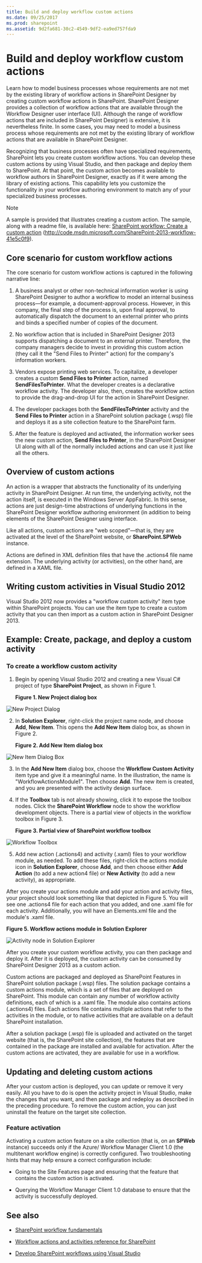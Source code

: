 ```yaml
---
title: Build and deploy workflow custom actions
ms.date: 09/25/2017
ms.prod: sharepoint
ms.assetid: 9d2fa681-30c2-4549-9df2-ea9ed757fda9
---
```



# Build and deploy workflow custom actions

Learn how to model business processes whose requirements are not met by the existing library of workflow actions in SharePoint Designer by creating custom workflow actions in SharePoint.
SharePoint Designer provides a collection of workflow actions that are available through the Workflow Designer user interface (UI). Although the range of workflow actions that are included in SharePoint Designer) is extensive, it is nevertheless finite. In some cases, you may need to model a business process whose requirements are not met by the existing library of workflow actions that are available in SharePoint Designer.
  
    
    

Recognizing that business processes often have specialized requirements, SharePoint lets you create custom workflow actions. You can develop these custom actions by using Visual Studio, and then package and deploy them to SharePoint. At that point, the custom action becomes available to workflow authors in SharePoint Designer, exactly as if it were among the library of existing actions. This capability lets you customize the functionality in your workflow authoring environment to match any of your specialized business processes.

> [!NOTE]
> A sample is provided that illustrates creating a custom action. The sample, along with a readme file, is available here:  [SharePoint workflow: Create a custom action](http://code.msdn.microsoft.com/SharePoint-2013-workflow-41e5c0f9) (http://code.msdn.microsoft.com/SharePoint-2013-workflow-41e5c0f9).
  
    
    


## Core scenario for custom workflow actions
<a name="bk_corescenario"> </a>

The core scenario for custom workflow actions is captured in the following narrative line:
  
    
    

1. A business analyst or other non-technical information worker is using SharePoint Designer to author a workflow to model an internal business process—for example, a document-approval process. However, in this company, the final step of the process is, upon final approval, to automatically dispatch the document to an external printer who prints and binds a specified number of copies of the document. 
    
  
2. No workflow action that is included in SharePoint Designer 2013 supports dispatching a document to an external printer. Therefore, the company managers decide to invest in providing this custom action (they call it the "Send Files to Printer" action) for the company's information workers.
    
  
3. Vendors expose printing web services. To capitalize, a developer creates a custom **Send Files to Printer** action, named **SendFilesToPrinter**. What the developer creates is a declarative workflow activity. The developer also, then, creates the workflow action to provide the drag-and-drop UI for the action in SharePoint Designer.
    
  
4. The developer packages both the **SendFilesToPrinter** activity and the **Send Files to Printer** action in a SharePoint solution package (.wsp) file and deploys it as a site collection feature to the SharePoint farm.
    
  
5. After the feature is deployed and activated, the information worker sees the new custom action, **Send Files to Printer**, in the SharePoint Designer UI along with all of the normally included actions and can use it just like all the others.
    
  

## Overview of custom actions
<a name="bk_overviewcustact"> </a>

An action is a wrapper that abstracts the functionality of its underlying activity in SharePoint Designer. At run time, the underlying activity, not the action itself, is executed in the Windows Server AppFabric. In this sense, actions are just design-time abstractions of underlying functions in the SharePoint Designer workflow authoring environment (in addition to being elements of the SharePoint Designer using interface.
  
    
    
Like all actions, custom actions are "web scoped"—that is, they are activated at the level of the SharePoint website, or **SharePoint.SPWeb** instance.
  
    
    
Actions are defined in XML definition files that have the .actions4 file name extension. The underlying activity (or activities), on the other hand, are defined in a XAML file.
  
    
    

## Writing custom activities in Visual Studio 2012
<a name="bk_writecustact"> </a>

Visual Studio 2012 now provides a "workflow custom activity" item type within SharePoint projects. You can use the item type to create a custom activity that you can then import as a custom action in SharePoint Designer 2013.
  
    
    

## Example: Create, package, and deploy a custom activity
<a name="bk_createcustact"> </a>


### To create a workflow custom activity


1. Begin by opening Visual Studio 2012 and creating a new Visual C# project of type **SharePoint Project**, as shown in Figure 1.
    
   **Figure 1. New Project dialog box**

  

  ![New Project Dialog](../images/wfVS_NewProjectDialog.JPG)
  

  

  
2. In **Solution Explorer**, right-click the project name node, and choose **Add**, **New Item**. This opens the **Add New Item** dialog box, as shown in Figure 2.
    
   **Figure 2. Add New Item dialog box**

  

  ![New Item Dialog Box](../images/wfVS_NewItem.JPG)
  

    
    
  
3. In the **Add New Item** dialog box, choose the **Workflow Custom Activity** item type and give it a meaningful name. In the illustration, the name is "WorkflowActionsModule1". Then choose **Add**. The new item is created, and you are presented with the activity design surface.
    
  
4. If the **Toolbox** tab is not already showing, click it to expose the toolbox nodes. Click the **SharePoint Workflow** node to show the workflow development objects. There is a partial view of objects in the workflow toolbox in Figure 3.
    
   **Figure 3. Partial view of SharePoint workflow toolbox**

  

  ![Workflow Toolbox](../images/wfVS_WorkflowToolbox.jpg)
  

    
    
  
5. Add new action (.actions4) and activity (.xaml) files to your workflow module, as needed. To add these files, right-click the actions module icon in **Solution Explorer**, choose **Add**, and then choose either **Add Action** (to add a new action4 file) or **New Activity** (to add a new activity), as appropriate.
    
  
After you create your actions module and add your action and activity files, your project should look something like that depicted in Figure 5. You will see one .actions4 file for each action that you added, and one .xaml file for each activity. Additionally, you will have an Elements.xml file and the module's .xaml file.
  
    
    

**Figure 5. Workflow actions module in Solution Explorer**

  
    
    

  
    
    
![Activity node in Solution Explorer](../images/wfVS_ActivityNode.jpg)
  
    
    
After you create your custom workflow activity, you can then package and deploy it. After it is deployed, the custom activity can be consumed by SharePoint Designer 2013 as a custom action.
  
    
    
Custom actions are packaged and deployed as SharePoint Features in SharePoint solution package (.wsp) files. The solution package contains a custom actions module, which is a set of files that are deployed on SharePoint. This module can contain any number of workflow activity definitions, each of which is a .xaml file. The module also contains actions (.actions4) files. Each actions file contains multiple actions that refer to the activities in the module, or to native activities that are available on a default SharePoint installation.
  
    
    
After a solution package (.wsp) file is uploaded and activated on the target website (that is, the SharePoint site collection), the features that are contained in the package are installed and available for activation. After the custom actions are activated, they are available for use in a workflow. 
  
    
    

## Updating and deleting custom actions
<a name="bk_updatecustact"> </a>

After your custom action is deployed, you can update or remove it very easily. All you have to do is open the activity project in Visual Studio, make the changes that you want, and then package and redeploy as described in the preceding procedure. To remove the custom action, you can just uninstall the feature on the target site collection.
  
    
    

### Feature activation

Activating a custom action feature on a site collection (that is, on an **SPWeb** instance) succeeds only if the Azure/ Workflow Manager Client 1.0 (the multitenant workflow engine) is correctly configured. Two troubleshooting hints that may help ensure a correct configuration include:
  
    
    

- Going to the Site Features page and ensuring that the feature that contains the custom action is activated.
    
  
- Querying the Workflow Manager Client 1.0 database to ensure that the activity is successfully deployed.
    
  

## See also
<a name="bk_addlresources"> </a>


-  [SharePoint workflow fundamentals](sharepoint-workflow-fundamentals.md)
    
  
-  [Workflow actions and activities reference for SharePoint](workflow-actions-and-activities-reference-for-sharepoint.md)
    
  
-  [Develop SharePoint workflows using Visual Studio](develop-sharepoint-workflows-using-visual-studio.md)
    
  


